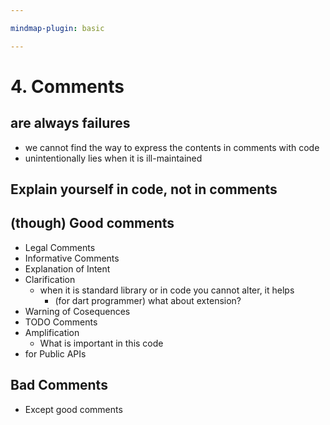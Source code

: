 ```yaml
---

mindmap-plugin: basic

---
```


    
# 4. Comments
## are always failures
- we cannot find the way to express the contents in comments with code
- unintentionally lies when it is ill-maintained
## Explain yourself in code, not in comments
## (though) Good comments
- Legal Comments
- Informative Comments
- Explanation of Intent
- Clarification
  - when it is standard library or in code you cannot alter, it helps
    - (for dart programmer) what about extension?
- Warning of Cosequences
- TODO Comments
- Amplification
  - What is important in this code
- for Public APIs
## Bad Comments
- Except good comments